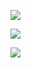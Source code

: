 ![](https://img.shields.io/badge/Learn-C++-blueviolet?style=flat&logo=(C++)&logoColor=ffffff)

![](https://img.shields.io/badge/OS-Linux-orange?style=flat&logo=Linux&logoColor=ffffff)

![](https://img.shields.io/badge/Play-Switch-e60012?style=flat&logo=nintendo%20switch&logoColor=ffffff)
<!--
**priscillascu/priscillascu** is a ✨ _special_ ✨ repository because its `README.md` (this file) appears on your GitHub profile.

Here are some ideas to get you started:

- 🔭 I’m currently working on ...
- 🌱 I’m currently learning ...
- 👯 I’m looking to collaborate on ...
- 🤔 I’m looking for help with ...
- 💬 Ask me about ...
- 📫 How to reach me: ...
- 😄 Pronouns: ...
- ⚡ Fun fact: ...
-->
